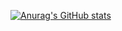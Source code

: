 [![Anurag's GitHub stats](https://github-readme-stats.vercel.app/api?username=thxbrop)](https://github.com/anuraghazra/github-readme-stats)
